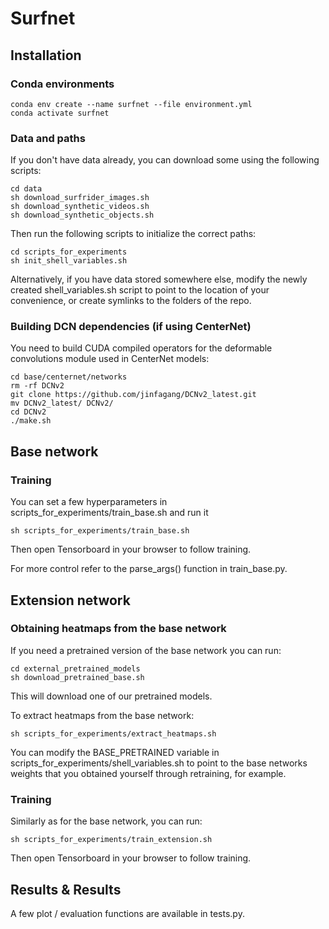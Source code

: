# Surfnet


## Installation 
### Conda environments

```shell
conda env create --name surfnet --file environment.yml
conda activate surfnet 
```

### Data and paths 
If you don't have data already, you can download some using the following scripts:

```shell
cd data
sh download_surfrider_images.sh
sh download_synthetic_videos.sh
sh download_synthetic_objects.sh
```

Then run the following scripts to initialize the correct paths: 

```shell
cd scripts_for_experiments
sh init_shell_variables.sh
```

Alternatively, if you have data stored somewhere else, modify the newly created shell_variables.sh script to point to the location of your convenience, or create symlinks to the folders of the repo. 

### Building DCN dependencies (if using CenterNet)

You need to build CUDA compiled operators for the deformable convolutions module used in CenterNet models: 
```shell 
cd base/centernet/networks
rm -rf DCNv2
git clone https://github.com/jinfagang/DCNv2_latest.git
mv DCNv2_latest/ DCNv2/ 
cd DCNv2
./make.sh
```


## Base network

### Training 

You can set a few hyperparameters in scripts_for_experiments/train_base.sh and run it 

```shell
sh scripts_for_experiments/train_base.sh
```

Then open Tensorboard in your browser to follow training. 

For more control refer to the parse_args() function in train_base.py. 

## Extension network 

### Obtaining heatmaps from the base network 
If you need a pretrained version of the base network you can run: 

```shell 
cd external_pretrained_models
sh download_pretrained_base.sh 
```
This will download one of our pretrained models. 

To extract heatmaps from the base network: 

```shell 
sh scripts_for_experiments/extract_heatmaps.sh
``` 

You can modify the BASE_PRETRAINED variable in scripts_for_experiments/shell_variables.sh to point to the base networks weights that you obtained yourself through retraining, for example.
 
 
 ### Training 
 
Similarly as for the base network, you can run:

```shell
sh scripts_for_experiments/train_extension.sh
```

Then open Tensorboard in your browser to follow training.


## Results & Results

A few plot / evaluation functions are available in tests.py. 
